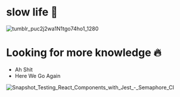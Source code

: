 # slow life :wave:	

![tumblr_puc2j2wa1N1tgo74ho1_1280](https://user-images.githubusercontent.com/73060136/119864644-07d54c80-bf45-11eb-89e0-bdb1355ea1e6.gif)

<!-- ![programming](https://user-images.githubusercontent.com/73060136/119861850-0b1b0900-bf42-11eb-8d06-47d8121aa40f.gif)
  -->
  
# Looking for more knowledge :fire:
- Ah Shit 
- Here We Go Again

![Snapshot_Testing_React_Components_with_Jest_-_Semaphore_CI](https://user-images.githubusercontent.com/73060136/120881824-0cad9680-c5fe-11eb-8e0a-ad68c84a7813.png)

<!---
SinsamutQ/SinsamutQ is a ✨ special ✨ repository because its `README.md` (this file) appears on your GitHub profile.
You can click the Preview link to take a look at your changes.
--->
